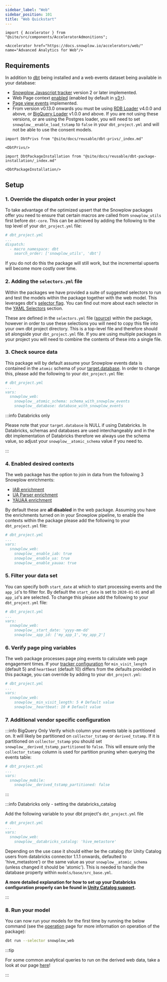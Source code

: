```yaml
---
sidebar_label: "Web"
sidebar_position: 101
title: "Web Quickstart"
---
```


```mdx-code-block
import { Accelerator } from "@site/src/components/AcceleratorAdmonitions";

<Accelerator href="https://docs.snowplow.io/accelerators/web/" name="Advanced Analytics for Web"/>
```

## Requirements

In addition to [dbt](https://github.com/dbt-labs/dbt) being installed and a web events dataset being available in your database:

- [Snowplow Javascript tracker](/docs/collecting-data/collecting-from-own-applications/javascript-trackers/index.md) version 2 or later implemented.
- Web Page context [enabled](/docs/collecting-data/collecting-from-own-applications/javascript-trackers/javascript-tracker/javascript-tracker-v2/tracker-setup/initializing-a-tracker-2/index.md#webPage_context) (enabled by default in [v3+](/docs/collecting-data/collecting-from-own-applications/javascript-trackers/javascript-tracker/javascript-tracker-v3/tracker-setup/initialization-options/index.md#webPage_context)).
- [Page view events](/docs/collecting-data/collecting-from-own-applications/javascript-trackers/javascript-tracker/javascript-tracker-v3/tracking-events/index.md#page-views) implemented.
- From version v0.13.0 onwards you must be using [RDB Loader](/docs/destinations/warehouses-and-lakes/rdb/index.md) v4.0.0 and above, or [BigQuery Loader](/docs/destinations/warehouses-and-lakes/rdb/index.md) v1.0.0 and above. If you are not using these versions, or are using the Postgres loader, you will need to set `snowplow__enable_load_tstamp` to `false` in your `dbt_project.yml` and will not be able to use the consent models.

```mdx-code-block
import DbtPrivs from "@site/docs/reusable/dbt-privs/_index.md"

<DbtPrivs/>
```

```mdx-code-block
import DbtPackageInstallation from "@site/docs/reusable/dbt-package-installation/_index.md"

<DbtPackageInstallation/>
```

## Setup

### 1. Override the dispatch order in your project
To take advantage of the optimized upsert that the Snowplow packages offer you need to ensure that certain macros are called from `snowplow_utils` first before `dbt-core`. This can be achieved by adding the following to the top level of your `dbt_project.yml` file:

```yml
# dbt_project.yml
...
dispatch:
  - macro_namespace: dbt
    search_order: ['snowplow_utils', 'dbt']
```

If you do not do this the package will still work, but the incremental upserts will become more costly over time.

### 2. Adding the `selectors.yml` file

Within the packages we have provided a suite of suggested selectors to run and test the models within the package together with the web model. This leverages dbt's [selector flag](https://docs.getdbt.com/reference/node-selection/syntax). You can find out more about each selector in the [YAML Selectors](/docs/modeling-your-data/modeling-your-data-with-dbt/dbt-operation/index.md#yaml-selectors) section.

These are defined in the `selectors.yml` file ([source](https://github.com/snowplow/dbt-snowplow-web/blob/main/selectors.yml)) within the package, however in order to use these selections you will need to copy this file into your own dbt project directory. This is a top-level file and therefore should sit alongside your `dbt_project.yml` file. If you are using multiple packages in your project you will need to combine the contents of these into a single file.

### 3. Check source data

This package will by default assume your Snowplow events data is contained in the `atomic` schema of your [target.database](https://docs.getdbt.com/docs/running-a-dbt-project/using-the-command-line-interface/configure-your-profile). In order to change this, please add the following to your `dbt_project.yml` file:

```yml
# dbt_project.yml
...
vars:
  snowplow_web:
    snowplow__atomic_schema: schema_with_snowplow_events
    snowplow__database: database_with_snowplow_events
```
:::info Databricks only

Please note that your `target.database` is NULL if using Databricks. In Databricks, schemas and databases are used interchangeably and in the dbt implementation of Databricks therefore we always use the schema value, so adjust your `snowplow__atomic_schema` value if you need to.

:::

### 4. Enabled desired contexts

The web package has the option to join in data from the following 3 Snowplow enrichments:

- [IAB enrichment](/docs/enriching-your-data/available-enrichments/iab-enrichment/index.md)
- [UA Parser enrichment](/docs/enriching-your-data/available-enrichments/ua-parser-enrichment/index.md)
- [YAUAA enrichment](/docs/enriching-your-data/available-enrichments/yauaa-enrichment/index.md)

By default these are **all disabled** in the web package. Assuming you have the enrichments turned on in your Snowplow pipeline, to enable the contexts within the package please add the following to your `dbt_project.yml` file:

```yml
# dbt_project.yml
...
vars:
  snowplow_web:
    snowplow__enable_iab: true
    snowplow__enable_ua: true
    snowplow__enable_yauaa: true
```

### 5. Filter your data set

You can specify both `start_date` at which to start processing events and the `app_id`'s to filter for. By default the `start_date` is set to `2020-01-01` and all `app_id`'s are selected. To change this please add the following to your `dbt_project.yml` file:

```yml
# dbt_project.yml
...
vars:
  snowplow_web:
    snowplow__start_date: 'yyyy-mm-dd'
    snowplow__app_id: ['my_app_1','my_app_2']
```


### 6. Verify page ping variables

The web package processes page ping events to calculate web page engagement times. If your [tracker configuration](/docs/collecting-data/collecting-from-own-applications/javascript-trackers/javascript-tracker/javascript-tracker-v3/tracking-events/index.md#activity-tracking-page-pings) for `min_visit_length` (default 5) and `heartbeat` (default 10) differs from the defaults provided in this package, you can override by adding to your `dbt_project.yml`:

```yml
# dbt_project.yml
...
vars:
  snowplow_web:
    snowplow__min_visit_length: 5 # Default value
    snowplow__heartbeat: 10 # Default value
```

### 7. Additional vendor specific configuration

:::info BigQuery Only
Verify which column your events table is partitioned on. It will likely be partitioned on `collector_tstamp` or `derived_tstamp`. If it is partitioned on `collector_tstamp` you should set `snowplow__derived_tstamp_partitioned` to `false`. This will ensure only the `collector_tstamp` column is used for partition pruning when querying the events table:

```yml
# dbt_project.yml
...
vars:
  snowplow_mobile:
    snowplow__derived_tstamp_partitioned: false
```
:::

:::info Databricks only - setting the databricks_catalog

Add the following variable to your dbt project's `dbt_project.yml` file

```yml
# dbt_project.yml
...
vars:
  snowplow_web:
    snowplow__databricks_catalog: 'hive_metastore'
```
Depending on the use case it should either be the catalog (for Unity Catalog users from databricks connector 1.1.1 onwards, defaulted to 'hive_metastore') or the same value as your `snowplow__atomic_schema` (unless changed it should be 'atomic'). This is needed to handle the database property within `models/base/src_base.yml`.

**A more detailed explanation for how to set up your Databricks configuration properly can be found in [Unity Catalog support](/docs/modeling-your-data/modeling-your-data-with-dbt/dbt-configuration/index.md#unity-catalog-support).**

:::

### 8. Run your model

You can now run your models for the first time by running the below command (see the [operation](/docs/modeling-your-data/modeling-your-data-with-dbt/dbt-operation/index.md) page for more information on operation of the package):

```bash
dbt run --selector snowplow_web
```

:::tip

For some common analytical queries to run on the derived web data, take a look at our page [here](/docs/recipes/recipe-dbt-web-queries/index.md)!

:::
